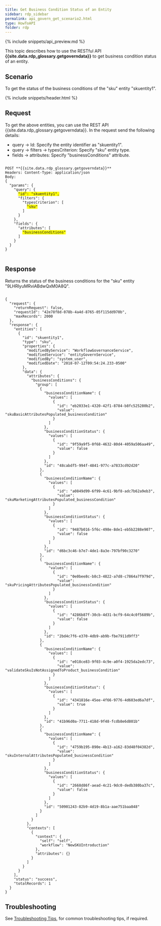```yaml
---
title: Get Business Condition Status of an Entity
sidebar: rdp_sidebar
permalink: api_govern_get_scenario2.html
type: HowToAPI
folder: rdp
---
```


{% include snippets/api_preview.md %}

This topic describes how to use the RESTful API **{{site.data.rdp_glossary.getgoverndata}}** to get business condition status of an entity.

## Scenario

To get the status of the business conditions of the "sku" entity "skuentity1".

{% include snippets/header.html %}

## Request

To get the above entities, you can use the REST API {{site.data.rdp_glossary.getgoverndata}}. In the request send the following details:

* query -> Id: Specify the entity identifier as "skuentity1".
* query -> filters -> typesCriterion: Specify "sku" entity type.
* fields -> attributes: Specify "businessConditions" attribute.

<pre>
<code>
POST **{{site.data.rdp_glossary.getgoverndata}}**
Headers: Content-Type: application/json
Body:
{
  "params": {
    "query": {
      <span style="background-color: #FFFF00">"id": "skuentity1",</span>
      "filters": {
        "typesCriterion": [
          <span style="background-color: #FFFF00">"sku"</span>
        ]
      }
    },
    "fields": {
      "attributes": [
        <span style="background-color: #FFFF00">"businessConditions"</span>
      ]
    }
  }
}
</code>
</pre>

## Response

Returns the status of the business conditions for the "sku" entity "9LHRIyuMRviABdwQxM0A8Q".

<pre><code>
{
  "request": {
    "returnRequest": false,
    "requestId": "42e78f8d-078b-4a4d-8765-05f115dd970b",
    "maxRecords": 2000
  },
  "response": {
    "entities": [
      {
        "id": "skuentity1",
        "type": "sku",
        "properties": {
          "modifiedByService": "WorkflowGovernanceService",
          "modifiedService": "entityGovernService",
          "modifiedBy": "system_user",
          "modifiedDate": "2018-07-12T09:54:24.233-0500"
        },
        "data": {
          "attributes": {
            "businessConditions": {
              "group": [
                {
                  "businessConditionName": {
                    "values": [
                      {
                        "id": "eb2033e1-4320-42f1-8784-b8fc525280b2",
                        "value": "skuBasicAttributesPopulated_businessCondition"
                      }
                    ]
                  },
                  "businessConditionStatus": {
                    "values": [
                      {
                        "id": "9f59a9f5-0f68-4632-80d4-4059a506aa49",
                        "value": false
                      }
                    ]
                  },
                  "id": "48cabdf5-994f-4841-977c-a7833cd92d20"
                },
                {
                  "businessConditionName": {
                    "values": [
                      {
                        "id": "a0849d99-6f99-4c61-9bf8-adc7b62a9eb3",
                        "value": "skuMarketingAttributesPopulated_businessCondition"
                      }
                    ]
                  },
                  "businessConditionStatus": {
                    "values": [
                      {
                        "id": "9487b016-5f6c-498e-8de1-eb5b2288e907",
                        "value": false
                      }
                    ]
                  },
                  "id": "d6bc3c46-b7e7-4de1-8a3e-797bf90c3270"
                },
                {
                  "businessConditionName": {
                    "values": [
                      {
                        "id": "0e0bee8c-b8c3-4822-a7d8-c7864a7f979d",
                        "value": "skuPricingAttributesPopulated_businessCondition"
                      }
                    ]
                  },
                  "businessConditionStatus": {
                    "values": [
                      {
                        "id": "4286b87f-30cb-4d31-bcf9-64c4c0f5689b",
                        "value": false
                      }
                    ]
                  },
                  "id": "2bd4c7f6-e370-4db9-ab9b-fbe7911d9ff3"
                },
                {
                  "businessConditionName": {
                    "values": [
                      {
                        "id": "e018ce83-9f03-4c9e-a0f4-1925da2edc73",
                        "value": "validateSkuIsNotAssignedToProduct_businessCondition"
                      }
                    ]
                  },
                  "businessConditionStatus": {
                    "values": [
                      {
                        "id": "4341816e-45ee-4f66-9776-4d603ed6a7df",
                        "value": true
                      }
                    ]
                  },
                  "id": "41b96d0a-7711-418d-9f48-fcdb8e6d801b"
                },
                {
                  "businessConditionName": {
                    "values": [
                      {
                        "id": "4759b195-890e-4b13-a162-83d48f04382d",
                        "value": "skuInternalAttributesPopulated_businessCondition"
                      }
                    ]
                  },
                  "businessConditionStatus": {
                    "values": [
                      {
                        "id": "2668d86f-aead-4c21-9dc0-dedb380ba37c",
                        "value": false
                      }
                    ]
                  },
                  "id": "50901243-82b9-4d19-8b1a-aae751baa848"
                }
              ]
            }
          },
          "contexts": [
            {
              "context": {
                "self": "self",
                "workflow": "NewSKUIntroduction"
              },
              "attributes": {}
            }
          ]
        }
      }
    ],
    "status": "success",
    "totalRecords": 1
  }
}
</code></pre>

## Troubleshooting

See [Troubleshooting Tips](api_troubleshooting_tips.html), for common troubleshooting tips, if required.
